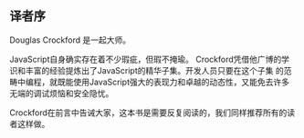 
## 译者序

Douglas Crockford 是一起大师。

JavaScript自身确实存在着不少瑕疵，但瑕不掩瑜。
Crockford凭借他广博的学识和丰富的经验提炼出了JavaScript的精华子集。开发人员只要在这个子集
的范畴中编程，就既能使用JavaScript强大的表现力和卓越的动态性，又能免去许多无端的调试烦恼和安全隐忧。

Crockford在前言中告诫大家，这本书是需要反复阅读的，我们同样推荐所有的读者这样做。

